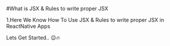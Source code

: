  #What is JSX & Rules to write proper JSX

 1.Here We Know How To Use JSX & Rules to write proper JSX in ReactNative Apps 

 Lets Get Started.. 😉🔥